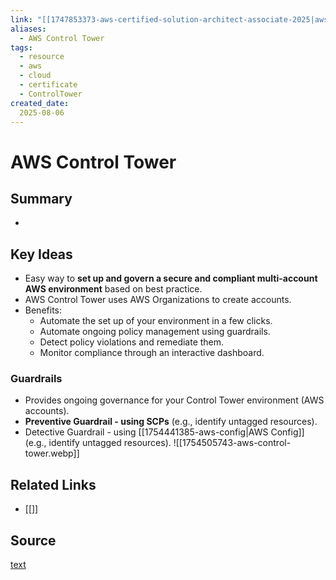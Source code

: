```yaml
---
link: "[[1747853373-aws-certified-solution-architect-associate-2025|aws Certified Solution Architect Associate 2025]]"
aliases: 
  - AWS Control Tower
tags:
  - resource
  - aws
  - cloud
  - certificate
  - ControlTower
created_date:
  2025-08-06
---
```

# AWS Control Tower
## Summary
- 

## Key Ideas
- Easy way to **set up and govern a secure and compliant multi-account AWS environment** based on best practice.
- AWS Control Tower uses AWS Organizations to create accounts.
- Benefits:
  - Automate the set up of your environment in a few clicks.
  - Automate ongoing policy management using guardrails.
  - Detect policy violations and remediate them.
  - Monitor compliance through an interactive dashboard.

### Guardrails
- Provides ongoing governance for your Control Tower environment (AWS accounts).
- **Preventive Guardrail - using SCPs** (e.g., identify untagged resources).
- Detective Guardrail - using [[1754441385-aws-config|AWS Config]] (e.g., identify untagged resources).
![[1754505743-aws-control-tower.webp]]







## Related Links
- [[]]

## Source
[text]()
